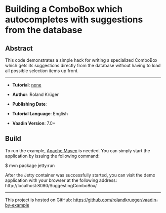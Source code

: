 Building a ComboBox which autocompletes with suggestions from the database
====================================================================

Abstract
--------

This code demonstrates a simple hack for writing a specialized ComboBox which gets its suggestions directly from the database without having to load all possible selection items up front.

-------------------

* __Tutorial__: [none](http://blog.oio.de/)

* __Author__: Roland Krüger

* __Publishing Date__: 

* __Tutorial Language__: English

* __Vaadin Version__: 7.0+

Build
-----

To run the example, [Apache Maven](http://maven.apache.org) is needed. You can simply start the application by issuing the following command:

$ mvn package jetty:run

After the Jetty container was successfully started, you can visit the demo application with your browser at the following address: http://localhost:8080/SuggestingComboBox/

- - - - - - - - - -
This project is hosted on GitHub: https://github.com/rolandkrueger/vaadin-by-example
